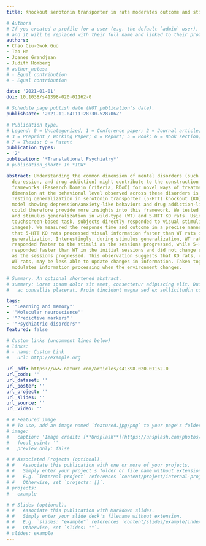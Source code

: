 ```yaml
---
title: Knockout serotonin transporter in rats moderates outcome and stimulus generalization

# Authors
# If you created a profile for a user (e.g. the default `admin` user), write the username (folder name) here 
# and it will be replaced with their full name and linked to their profile.
authors:
- Chao Ciu-Gwok Guo
- Tao He
- Joanes Grandjean
- Judith Homberg
# author_notes:
# - Equal contribution
# - Equal contribution

date: '2021-01-01'
doi: 10.1038/s41398-020-01162-0

# Schedule page publish date (NOT publication's date).
publishDate: '2021-11-04T11:28:30.528706Z'

# Publication type.
# Legend: 0 = Uncategorized; 1 = Conference paper; 2 = Journal article;
# 3 = Preprint / Working Paper; 4 = Report; 5 = Book; 6 = Book section;
# 7 = Thesis; 8 = Patent
publication_types:
- '2'
publication: '*Translational Psychiatry*'
# publication_short: In *ICW*

abstract: Understanding the common dimension of mental disorders (such as anxiety,
  depression, and drug addiction) might contribute to the construction of biological
  frameworks (Research Domain Criteria, RDoC) for novel ways of treatment. One common
  dimension at the behavioral level observed across these disorders is a generalization.
  Testing generalization in serotonin transporter (5-HTT) knockout (KO) rats, an animal
  model showing depression/anxiety-like behaviors and drug addiction-like behaviors,
  could therefore provide more insights into this framework. We tested the outcome
  and stimulus generalization in wild-type (WT) and 5-HTT KO rats. Using a newly established
  touchscreen-based task, subjects directly responded to visual stimuli (Gabor patch
  images). We measured the response time and outcome in a precise manner. We found
  that 5-HTT KO rats processed visual information faster than WT rats during outcome
  generalization. Interestingly, during stimulus generalization, WT rats gradually
  responded faster to the stimuli as the sessions progressed, while 5-HTT KO rats
  responded faster than WT in the initial sessions and did not change significantly
  as the sessions progressed. This observation suggests that KO rats, compared to
  WT rats, may be less able to update changes in information. Taken together, KO 5-HTT
  modulates information processing when the environment changes.

# Summary. An optional shortened abstract.
# summary: Lorem ipsum dolor sit amet, consectetur adipiscing elit. Duis posuere tellus
#   ac convallis placerat. Proin tincidunt magna sed ex sollicitudin condimentum.

tags:
- '"Learning and memory"'
- '"Molecular neuroscience"'
- '"Predictive markers"'
- '"Psychiatric disorders"'
featured: false

# Custom links (uncomment lines below)
# links:
# - name: Custom Link
#   url: http://example.org

url_pdf: https://www.nature.com/articles/s41398-020-01162-0
url_code: ''
url_dataset: ''
url_poster: ''
url_project: ''
url_slides: ''
url_source: ''
url_video: ''

# # Featured image
# # To use, add an image named `featured.jpg/png` to your page's folder. 
# image:
#   caption: 'Image credit: [**Unsplash**](https://unsplash.com/photos/pLCdAaMFLTE)'
#   focal_point: ''
#   preview_only: false

# # Associated Projects (optional).
# #   Associate this publication with one or more of your projects.
# #   Simply enter your project's folder or file name without extension.
# #   E.g. `internal-project` references `content/project/internal-project/index.md`.
# #   Otherwise, set `projects: []`.
# projects:
# - example

# # Slides (optional).
# #   Associate this publication with Markdown slides.
# #   Simply enter your slide deck's filename without extension.
# #   E.g. `slides: "example"` references `content/slides/example/index.md`.
# #   Otherwise, set `slides: ""`.
# slides: example
---
```

<!-- 
{{% callout note %}}
Click the *Cite* button above to demo the feature to enable visitors to import publication metadata into their reference management software.
{{% /callout %}}

{{% callout note %}}
Create your slides in Markdown - click the *Slides* button to check out the example.
{{% /callout %}}

Supplementary notes can be added here, including [code, math, and images](https://wowchemy.com/docs/writing-markdown-latex/). -->
